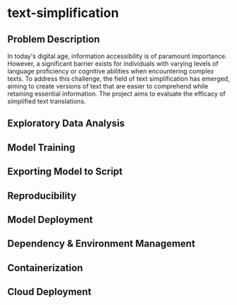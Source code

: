 # text-simplification

## Problem Description

In today's digital age, information accessibility is of paramount importance. However, a significant barrier exists for individuals with varying levels of language proficiency or cognitive abilities when encountering complex texts. To address this challenge, the field of text simplification has emerged, aiming to create versions of text that are easier to comprehend while retaining essential information. The project aims to evaluate the efficacy of simplified text translations.

## Exploratory Data Analysis

## Model Training

## Exporting Model to Script

## Reproducibility

## Model Deployment

## Dependency & Environment Management

## Containerization

## Cloud Deployment
